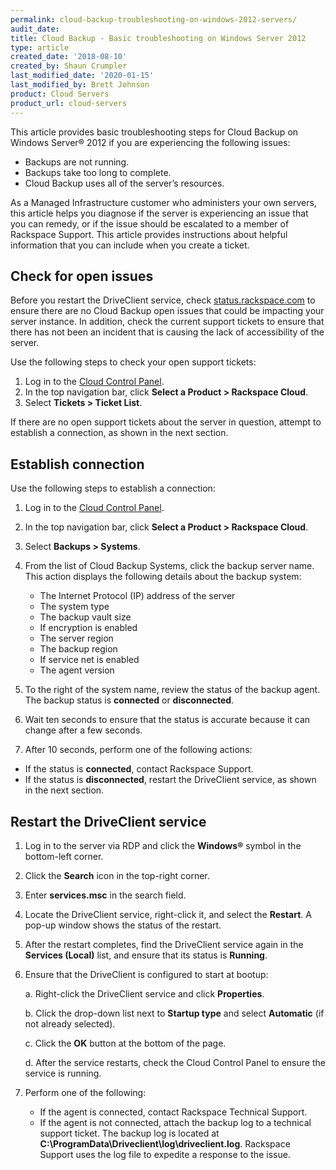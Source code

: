 ```yaml
---
permalink: cloud-backup-troubleshooting-on-windows-2012-servers/
audit_date:
title: Cloud Backup - Basic troubleshooting on Windows Server 2012
type: article
created_date: '2018-08-10'
created_by: Shaun Crumpler
last_modified_date: '2020-01-15'
last_modified_by: Brett Johnson
product: Cloud Servers
product_url: cloud-servers
---
```


This article provides basic troubleshooting steps for Cloud Backup on Windows Server&reg; 2012 if you are experiencing the following issues:

- Backups are not running.
- Backups take too long to complete.
- Cloud Backup uses all of the server’s resources.

As a Managed Infrastructure customer who administers your own servers, this article helps you diagnose if the server is experiencing an issue that you can remedy, or if the issue should be escalated to a member of Rackspace Support. This article provides instructions about helpful information that you can include when you create a ticket.

## Check for open issues

Before you restart the DriveClient service, check [status.rackspace.com](https://status.rackspace.com) to ensure there are no Cloud Backup open issues that could be impacting your server instance. In addition, check the current support tickets to ensure that there has not been an incident that is causing the lack of accessibility of the server.

Use the following steps to check your open support tickets:

1. Log in to the [Cloud Control Panel](https://login.rackspace.com).
2. In the top navigation bar, click **Select a Product > Rackspace Cloud**.
3. Select **Tickets > Ticket List**.

If there are no open support tickets about the server in question, attempt to
establish a connection, as shown in the next section.

## Establish connection

Use the following steps to establish a connection:

1. Log in to the [Cloud Control Panel](https://login.rackspace.com).
2. In the top navigation bar, click **Select a Product > Rackspace Cloud**.
3. Select **Backups > Systems**.
4. From the list of Cloud Backup Systems, click the backup server name.
   This action displays the following details about the backup system:

   - The Internet Protocol (IP) address of the server
   - The system type
   - The backup vault size
   - If encryption is enabled
   - The server region
   - The backup region
   - If service net is enabled
   - The agent version

5. To the right of the system name, review the status of the backup agent.
   The backup status is **connected** or **disconnected**.
6. Wait ten seconds to ensure that the status is accurate because it can change after a few seconds.
7. After 10 seconds, perform one of the following actions:
 - If the status is **connected**, contact Rackspace Support.
 - If the status is **disconnected**, restart the DriveClient service, as shown in the next section.

## Restart the DriveClient service

1. Log in to the server via RDP and click the **Windows&reg;** symbol in the bottom-left corner.
2. Click the **Search** icon in the top-right corner.
3. Enter **services.msc** in the search field.
4. Locate the DriveClient service, right-click it, and select the **Restart**. A pop-up window shows the status of the restart.
5. After the restart completes, find the DriveClient service again in the **Services (Local)** list, and ensure that its status is **Running**.
6. Ensure that the DriveClient is configured to start at bootup:

   a. Right-click the DriveClient service and click **Properties**.

   b. Click the drop-down list next to **Startup type** and select **Automatic** (if not already selected).

   c. Click the **OK** button at the bottom of the page.

   d. After the service restarts, check the Cloud Control Panel to ensure the service is running.

7. Perform one of the following:
   - If the agent is connected, contact Rackspace Technical Support.
   - If the agent is not connected, attach the backup log to a technical support ticket. The backup log is located at **C:\ProgramData\Driveclient\log\driveclient.log**. Rackspace Support uses the log file to expedite a response to the issue.
